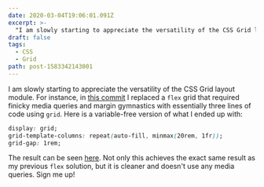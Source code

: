 ```yaml
---
date: 2020-03-04T19:06:01.091Z
excerpt: >-
  "I am slowly starting to appreciate the versatility of the CSS Grid layout module ☺️"
draft: false
tags:
  - CSS
  - Grid
path: post-1583342143001
---
```

I am slowly starting to appreciate the versatility of the CSS Grid layout module. For instance, in [this commit](https://github.com/kaishin/swiftui.directory/commit/aaba0e5e96d7642ed25560cc2456890b1cb49f8b) I replaced a `flex` grid that required finicky media queries and margin gymnastics with essentially three lines of code using `grid`. Here is a variable-free version of what I ended up with:

```css
display: grid;
grid-template-columns: repeat(auto-fill, minmax(20rem, 1fr));
grid-gap: 1rem;
```

The result can be seen [here](https://swiftui.directory). Not only this achieves the exact same result as my previous `flex` solution, but it is cleaner and doesn't use any media queries. Sign me up!
